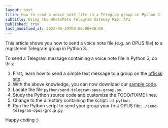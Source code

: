 ```yaml
---
layout: post
title: How to send a voice note file to a Telegram group in Python 3
subtitle: Using the WhatsMate Telegram Gateway REST API
published: true
last_modified_at: 2022-06-29T00:00:00+08:00
---
```


This article shows you how to send a voice note file (e.g. an OPUS file) to a registered Telegram group in Python 3.



To send a Telegram message containing a voice note file in Python 3, do this:

1. First, learn how to send a simple text message to a group on the [official site](https://www.whatsmate.net/telegram-group-message-api.html). 
2. With the above knowledge, you can now download our [sample code](https://github.com/whatsmate/telegram-demos/archive/master.zip).
3. Locate the file `python/send-telegram-opus-group.py`.  <script src="https://gist.github.com/whatsmate/4fb63e5d0fd6d82fdb3ecf5f39f88df2.js"></script>
4. Study the Python source code and customize the TODO/FIXME lines.
5. Change to the directory containing the script: `cd python`
6. Run the Python script to send your group your first OPUS file: `./send-telegram-opus-group.py`


Happy coding :) 


<br>
<script async src="//pagead2.googlesyndication.com/pagead/js/adsbygoogle.js"></script>
<ins class="adsbygoogle"
     style="display:inline-block;width:728px;height:90px"
     data-ad-client="ca-pub-7383487179928477"
     data-ad-slot="6959057004"></ins>
<script>
(adsbygoogle = window.adsbygoogle || []).push({});
</script>
<br>


